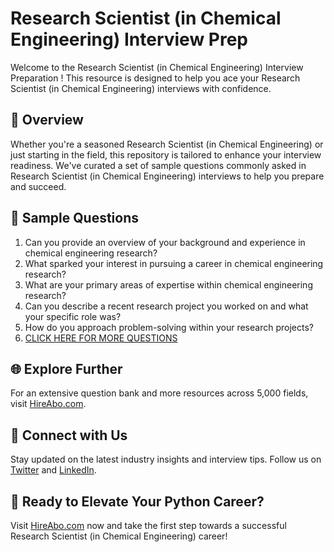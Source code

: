 # Research Scientist (in Chemical Engineering) Interview Prep

Welcome to the Research Scientist (in Chemical Engineering) Interview Preparation ! This resource is designed to help you ace your Research Scientist (in Chemical Engineering) interviews with confidence.

## 🚀 Overview

Whether you're a seasoned Research Scientist (in Chemical Engineering) or just starting in the field, this repository is tailored to enhance your interview readiness. We've curated a set of sample questions commonly asked in Research Scientist (in Chemical Engineering) interviews to help you prepare and succeed.

## 📝 Sample Questions

1. Can you provide an overview of your background and experience in chemical engineering research?
2. What sparked your interest in pursuing a career in chemical engineering research?
3. What are your primary areas of expertise within chemical engineering research?
4. Can you describe a recent research project you worked on and what your specific role was?
5. How do you approach problem-solving within your research projects?
6. [CLICK HERE FOR MORE QUESTIONS](https://hireabo.com/job/3_4_39/Research%20Scientist%20in%20Chemical%20Engineering)

## 🌐 Explore Further

For an extensive question bank and more resources across 5,000 fields, visit [HireAbo.com](https://www.hireabo.com).

## 📱 Connect with Us

Stay updated on the latest industry insights and interview tips. Follow us on [Twitter](https://twitter.com/hireabo) and [LinkedIn](https://www.linkedin.com/in/hire-abo-3609972a8/).

## 🚀 Ready to Elevate Your Python Career?

Visit [HireAbo.com](https://www.hireabo.com) now and take the first step towards a successful Research Scientist (in Chemical Engineering) career!